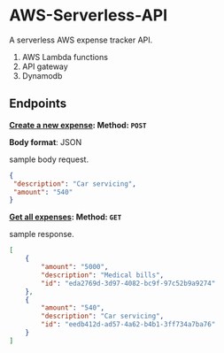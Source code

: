 # AWS-Serverless-API
A serverless AWS expense tracker API.

1. AWS Lambda functions
2. API gateway
3. Dynamodb

## Endpoints

**[Create a new expense](https://553y9ozxl7.execute-api.us-west-2.amazonaws.com/expenses): Method: `POST`**


**Body format**: JSON

sample body request.

```Json
{
 "description": "Car servicing",
 "amount": "540"
}
```

**[Get all expenses](https://553y9ozxl7.execute-api.us-west-2.amazonaws.com/expenses): Method: `GET`**

sample response.

```Json
[
    {
        "amount": "5000",
        "description": "Medical bills",
        "id": "eda2769d-3d97-4082-bc9f-97c52b9a9274"
    },
    {
        "amount": "540",
        "description": "Car servicing",
        "id": "eedb412d-ad57-4a62-b4b1-3ff734a7ba76"
    }
]
```
